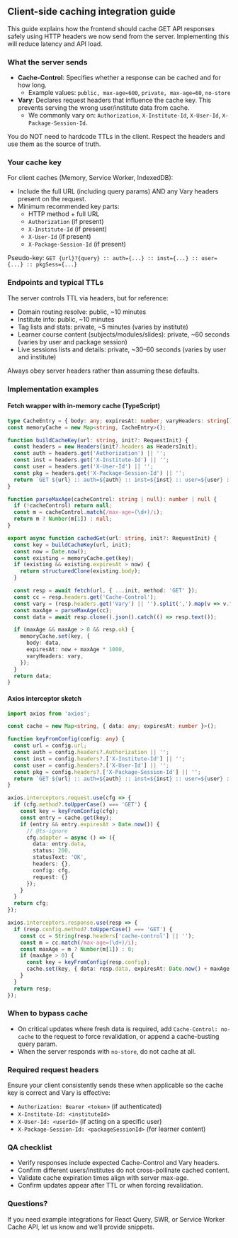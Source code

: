 ## Client-side caching integration guide

This guide explains how the frontend should cache GET API responses safely using HTTP headers we now send from the server. Implementing this will reduce latency and API load.

### What the server sends
- **Cache-Control**: Specifies whether a response can be cached and for how long.
  - Example values: `public, max-age=600`, `private, max-age=60`, `no-store`
- **Vary**: Declares request headers that influence the cache key. This prevents serving the wrong user/institute data from cache.
  - We commonly vary on: `Authorization`, `X-Institute-Id`, `X-User-Id`, `X-Package-Session-Id`.

You do NOT need to hardcode TTLs in the client. Respect the headers and use them as the source of truth.

### Your cache key
For client caches (Memory, Service Worker, IndexedDB):
- Include the full URL (including query params) AND any Vary headers present on the request.
- Minimum recommended key parts:
  - HTTP method + full URL
  - `Authorization` (if present)
  - `X-Institute-Id` (if present)
  - `X-User-Id` (if present)
  - `X-Package-Session-Id` (if present)

Pseudo-key: `GET {url}?{query} :: auth={...} :: inst={...} :: user={...} :: pkgSess={...}`

### Endpoints and typical TTLs
The server controls TTL via headers, but for reference:
- Domain routing resolve: public, ~10 minutes
- Institute info: public, ~10 minutes
- Tag lists and stats: private, ~5 minutes (varies by institute)
- Learner course content (subjects/modules/slides): private, ~60 seconds (varies by user and package session)
- Live sessions lists and details: private, ~30–60 seconds (varies by user and institute)

Always obey server headers rather than assuming these defaults.

### Implementation examples

#### Fetch wrapper with in-memory cache (TypeScript)
```ts
type CacheEntry = { body: any; expiresAt: number; varyHeaders: string[] };
const memoryCache = new Map<string, CacheEntry>();

function buildCacheKey(url: string, init?: RequestInit) {
  const headers = new Headers(init?.headers as HeadersInit);
  const auth = headers.get('Authorization') || '';
  const inst = headers.get('X-Institute-Id') || '';
  const user = headers.get('X-User-Id') || '';
  const pkg = headers.get('X-Package-Session-Id') || '';
  return `GET ${url} :: auth=${auth} :: inst=${inst} :: user=${user} :: pkg=${pkg}`;
}

function parseMaxAge(cacheControl: string | null): number | null {
  if (!cacheControl) return null;
  const m = cacheControl.match(/max-age=(\d+)/i);
  return m ? Number(m[1]) : null;
}

export async function cachedGet(url: string, init?: RequestInit) {
  const key = buildCacheKey(url, init);
  const now = Date.now();
  const existing = memoryCache.get(key);
  if (existing && existing.expiresAt > now) {
    return structuredClone(existing.body);
  }

  const resp = await fetch(url, { ...init, method: 'GET' });
  const cc = resp.headers.get('Cache-Control');
  const vary = (resp.headers.get('Vary') || '').split(',').map(v => v.trim()).filter(Boolean);
  const maxAge = parseMaxAge(cc);
  const data = await resp.clone().json().catch(() => resp.text());

  if (maxAge && maxAge > 0 && resp.ok) {
    memoryCache.set(key, {
      body: data,
      expiresAt: now + maxAge * 1000,
      varyHeaders: vary,
    });
  }
  return data;
}
```

#### Axios interceptor sketch
```ts
import axios from 'axios';

const cache = new Map<string, { data: any; expiresAt: number }>();

function keyFromConfig(config: any) {
  const url = config.url;
  const auth = config.headers?.Authorization || '';
  const inst = config.headers?.['X-Institute-Id'] || '';
  const user = config.headers?.['X-User-Id'] || '';
  const pkg = config.headers?.['X-Package-Session-Id'] || '';
  return `GET ${url} :: auth=${auth} :: inst=${inst} :: user=${user} :: pkg=${pkg}`;
}

axios.interceptors.request.use(cfg => {
  if (cfg.method?.toUpperCase() === 'GET') {
    const key = keyFromConfig(cfg);
    const entry = cache.get(key);
    if (entry && entry.expiresAt > Date.now()) {
      // @ts-ignore
      cfg.adapter = async () => ({
        data: entry.data,
        status: 200,
        statusText: 'OK',
        headers: {},
        config: cfg,
        request: {}
      });
    }
  }
  return cfg;
});

axios.interceptors.response.use(resp => {
  if (resp.config.method?.toUpperCase() === 'GET') {
    const cc = String(resp.headers['cache-control'] || '');
    const m = cc.match(/max-age=(\d+)/i);
    const maxAge = m ? Number(m[1]) : 0;
    if (maxAge > 0) {
      const key = keyFromConfig(resp.config);
      cache.set(key, { data: resp.data, expiresAt: Date.now() + maxAge * 1000 });
    }
  }
  return resp;
});
```

### When to bypass cache
- On critical updates where fresh data is required, add `Cache-Control: no-cache` to the request to force revalidation, or append a cache-busting query param.
- When the server responds with `no-store`, do not cache at all.

### Required request headers
Ensure your client consistently sends these when applicable so the cache key is correct and Vary is effective:
- `Authorization: Bearer <token>` (if authenticated)
- `X-Institute-Id: <instituteId>`
- `X-User-Id: <userId>` (if acting on a specific user)
- `X-Package-Session-Id: <packageSessionId>` (for learner content)

### QA checklist
- Verify responses include expected Cache-Control and Vary headers.
- Confirm different users/institutes do not cross-pollinate cached content.
- Validate cache expiration times align with server max-age.
- Confirm updates appear after TTL or when forcing revalidation.

### Questions?
If you need example integrations for React Query, SWR, or Service Worker Cache API, let us know and we’ll provide snippets.


